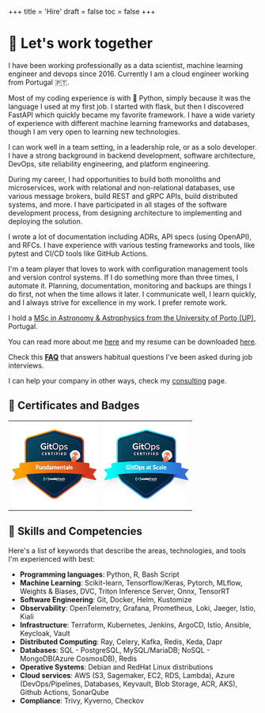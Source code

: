 +++
title = 'Hire'
draft = false
toc = false
+++

# 🤝 Let's work together

I have been working professionally as a data scientist, machine learning engineer and devops since 2016.
Currently I am a cloud engineer working from Portugal 🇵🇹.

Most of my coding experience is with 🐍 Python, simply because it was the language I used at my first job.
I started with flask, but then I discovered FastAPI which quickly became my favorite framework.
I have a wide variety of experience with different machine learning frameworks and databases, though I
am very open to learning new technologies.

I can work well in a team setting, in a leadership role, or as a solo developer. I have a strong background
in backend development, software architecture, DevOps, site reliability engineering, and
platform engineering.

During my career, I had opportunities to build both monoliths and microservices, work with relational and
non-relational databases, use various message brokers, build REST and gRPC APIs, build distributed systems,
and more. I have participated in all stages of the software development process, from designing architecture
to implementing and deploying the solution.

I wrote a lot of documentation including ADRs, API specs (using OpenAPI), and RFCs.
I have experience with various testing frameworks and tools, like pytest and CI/CD tools like GitHub Actions.

I'm a team player that loves to work with configuration management tools and version control systems.
If I do something more than three times, I automate it. Planning, documentation, monitoring and backups are
things I do first, not when the time allows it later. I communicate well, I learn quickly, and I always strive
for excellence in my work. I prefer remote work.

I hold a [MSc in Astronomy & Astrophysics from the University of Porto (UP)](https://www.fc.up.pt/studyresearch/study-at-fcup/graduate_courses/astronomy-and-astrophysics/), Portugal.

You can read more about me [here](about.md) and my resume can be downloaded [here](https://drive.proton.me/urls/MKJ6RB6NQM#Oxy7OSd2M13X).

Check this **[FAQ](interview.md)** that answers habitual questions I've been asked during job interviews.

I can help your company in other ways, check my [consulting](consulting) page.

## 🏅 Certificates and Badges

|                                                                                                                                         |                                                                                                                                  |
|:---------------------------------------------------------------------------------------------------------------------------------------:|:--------------------------------------------------------------------------------------------------------------------------------:|
| [![GitOps Fundamental](/images/gitops-fundamentals.png)](https://www.credly.com/badges/726d0c60-e176-4f83-9812-e82f0374337a/public_url) | [![GitOps at Scale](/images/gitops-at-scale.png)](https://www.credly.com/badges/00f3a021-a0ed-4363-a9e2-29d76d2ad9fb/public_url) |


## 🔧 Skills and Competencies

Here's a list of keywords that describe the areas, technologies, and tools I'm experienced with best:

- **Programming languages**: Python, R, Bash Script
- **Machine Learning**: Scikit-learn, Tensorflow/Keras, Pytorch, MLflow, Weights & Biases, DVC, Triton Inference Server, Onnx, TensorRT
- **Software Engineering**: Git, Docker, Helm, Kustomize
- **Observability**: OpenTelemetry, Grafana, Prometheus, Loki, Jaeger, Istio, Kiali
- **Infrastructure**: Terraform, Kubernetes, Jenkins, ArgoCD, Istio, Ansible, Keycloak, Vault
- **Distributed Computing**: Ray, Celery, Kafka, Redis, Keda, Dapr
- **Databases**: SQL - PostgreSQL, MySQL/MariaDB; NoSQL - MongoDB(Azure CosmosDB), Redis
- **Operative Systems**: Debian and RedHat Linux distributions
- **Cloud services**: AWS (S3, Sagemaker, EC2, RDS, Lambda), Azure (DevOps/Pipelines, Databases, Keyvault, Blob Storage, ACR,
AKS), Github Actions, SonarQube
- **Compliance**: Trivy, Kyverno, Checkov
